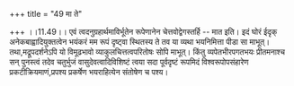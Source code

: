 +++
title = "49 मा ते"

+++
।।11.49।। एवं त्वदनुग्रहार्थमाविर्भूतेन रूपेणानेन चेत्तवोद्वेगस्तर्हि --
मात इति। इदं घोरं ईदृक् अनेकबाह्वादियुक्तत्वेन भयंकरं मम रूपं दृष्ट्वा
स्थितस्य ते तव या व्यथा भयनिमित्ता पीडा सा माभूत्। तथा,मद्रूपदर्शनेऽपि
यो विमूढभावो व्याकुलचित्तत्वपरितोषः सोपि माभूत्। किंतु व्यपेतभीरपगतभयः
प्रीतमनाश्च सन् पुनस्त्वं तदेव चतुर्भुजं वासुदेवत्वादिविशिष्टं त्वया सदा
पूर्वदृष्टं रूपमिदं विश्वरूपोपसंहारेण प्रकटीक्रियमाणं,प्रपश्य प्रकर्षेण
भयराहित्येन संतोषेण च पश्य।
